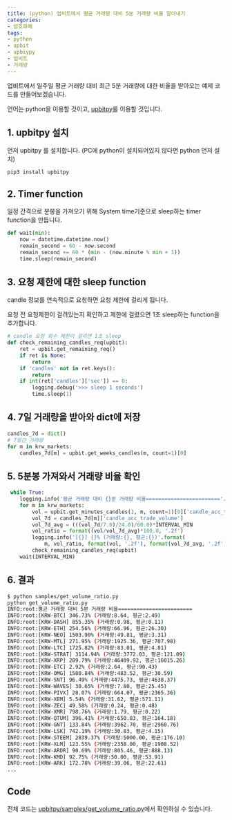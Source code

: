 ```yaml
---
title: (python) 업비트에서 평균 거래량 대비 5분 거래량 비율 알아내기
categories:
- 암호화폐
tags:
- python
- upbit
- upbiypy
- 업비트
- 거래량
---
```


업비트에서 일주일 평균 거래량 대비 최근 5분 거래량에 대한 비율을 받아오는 예제 코드를 만들어보겠습니다.

언어는 python을 이용할 것이고, [upbitpy](https://github.com/apt-info/upbitpy)를 이용할 것입니다.

## 1. upbitpy 설치

먼저 upbitpy 를 설치합니다. (PC에 python이 설치되어있지 않다면 python 먼저 설치)

```bash
pip3 install upbitpy
```

## 2. Timer function

일정 간격으로 분봉을 가져오기 위해 System time기준으로 sleep하는 timer function을 만듭니다.

```python
def wait(min):
    now = datetime.datetime.now()
    remain_second = 60 - now.second
    remain_second += 60 * (min - (now.minute % min + 1))
    time.sleep(remain_second)
```

## 3. 요청 제한에 대한 sleep function

candle 정보를 연속적으로 요청하면 요청 제한에 걸리게 됩니다.

요청 전 요청제한이 걸려있는지 확인하고 제한에 걸렸으면 1초 sleep하는 function을 추가합니다.

```python
# candle 요청 회수 제한이 걸리면 1초 sleep
def check_remaining_candles_req(upbit):
    ret = upbit.get_remaining_req()
    if ret is None:
        return
    if 'candles' not in ret.keys():
        return
    if int(ret['candles']['sec']) == 0:
        logging.debug('>>> sleep 1 seconds')
        time.sleep(1)
```

## 4. 7일 거래량을 받아와 dict에 저장

```python
candles_7d = dict()
# 7일간 거래량
for m in krw_markets:
    candles_7d[m] = upbit.get_weeks_candles(m, count=1)[0]
```

## 5. 5분봉 가져와서 거래량 비율 확인

```python
 while True:
    logging.info('평균 거래량 대비 {}분 거래량 비율========================'.format(INTERVAL_MIN))
    for m in krw_markets:
        vol = upbit.get_minutes_candles(1, m, count=1)[0]['candle_acc_trade_volume']
        vol_7d = candles_7d[m]['candle_acc_trade_volume']
        vol_7d_avg = (((vol_7d/7.0)/24.0)/60.0)*INTERVAL_MIN
        vol_ratio = format((vol/vol_7d_avg)*100.0, '.2f')
        logging.info('[{}] {}% (거래량:{}, 평균:{})'.format(
            m, vol_ratio, format(vol, '.2f'), format(vol_7d_avg, '.2f')))
        check_remaining_candles_req(upbit)
    wait(INTERVAL_MIN)
```

## 6. 결과

```bash
$ python samples/get_volume_ratio.py
python get_volume_ratio.py
INFO:root:평균 거래량 대비 5분 거래량 비율========================
INFO:root:[KRW-BTC] 346.73% (거래량:8.64, 평균:2.49)
INFO:root:[KRW-DASH] 855.35% (거래량:0.98, 평균:0.11)
INFO:root:[KRW-ETH] 254.56% (거래량:66.96, 평균:26.30)
INFO:root:[KRW-NEO] 1503.90% (거래량:49.81, 평균:3.31)
INFO:root:[KRW-MTL] 271.95% (거래량:1925.36, 평균:707.98)
INFO:root:[KRW-LTC] 1725.82% (거래량:83.01, 평균:4.81)
INFO:root:[KRW-STRAT] 3114.94% (거래량:3772.03, 평균:121.09)
INFO:root:[KRW-XRP] 289.79% (거래량:46409.92, 평균:16015.26)
INFO:root:[KRW-ETC] 2.92% (거래량:2.64, 평균:90.43)
INFO:root:[KRW-OMG] 1580.84% (거래량:483.52, 평균:30.59)
INFO:root:[KRW-SNT] 96.49% (거래량:4475.73, 평균:4638.37)
INFO:root:[KRW-WAVES] 30.65% (거래량:7.80, 평균:25.45)
INFO:root:[KRW-PIVX] 28.07% (거래량:664.07, 평균:2365.36)
INFO:root:[KRW-XEM] 5.54% (거래량:31.62, 평균:571.11)
INFO:root:[KRW-ZEC] 49.58% (거래량:0.24, 평균:0.48)
INFO:root:[KRW-XMR] 798.76% (거래량:1.79, 평균:0.22)
INFO:root:[KRW-QTUM] 396.41% (거래량:650.83, 평균:164.18)
INFO:root:[KRW-GNT] 133.84% (거래량:3962.70, 평균:2960.76)
INFO:root:[KRW-LSK] 742.19% (거래량:30.83, 평균:4.15)
INFO:root:[KRW-STEEM] 2839.37% (거래량:5000.00, 평균:176.10)
INFO:root:[KRW-XLM] 123.55% (거래량:2358.00, 평균:1908.52)
INFO:root:[KRW-ARDR] 90.69% (거래량:805.46, 평균:888.13)
INFO:root:[KRW-KMD] 92.75% (거래량:50.00, 평균:53.91)
INFO:root:[KRW-ARK] 172.78% (거래량:39.06, 평균:22.61)
...
```

## Code

전체 코드는 [upbitpy/samples/get_volume_ratio.py](https://github.com/inasie/upbitpy/blob/master/samples/get_volume_ratio.py)에서 확인하실 수 있습니다.